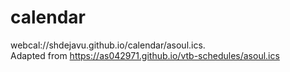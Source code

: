 # calendar
webcal://shdejavu.github.io/calendar/asoul.ics. \
Adapted from https://as042971.github.io/vtb-schedules/asoul.ics
